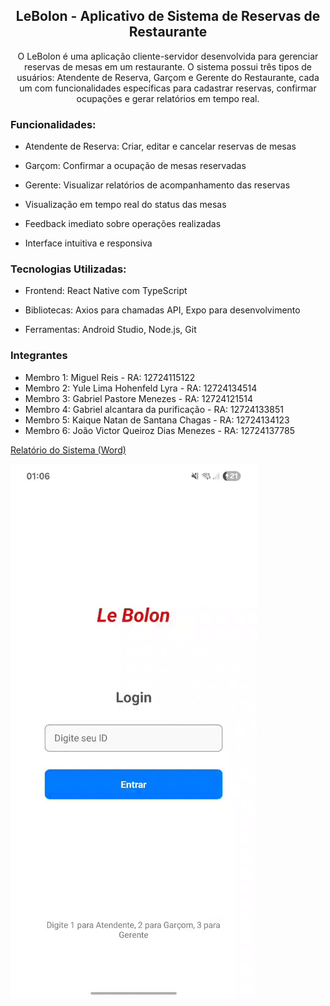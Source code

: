 <div open align="center" >
<h2>LeBolon - Aplicativo de Sistema de Reservas de Restaurante</h2>

O LeBolon é uma aplicação cliente-servidor desenvolvida para gerenciar reservas de mesas em um restaurante. O sistema possui três tipos de usuários: Atendente de Reserva, Garçom e Gerente do Restaurante, cada um com funcionalidades específicas para cadastrar reservas, confirmar ocupações e gerar relatórios em tempo real.
</div>

<h3>Funcionalidades:</h3>

- Atendente de Reserva: Criar, editar e cancelar reservas de mesas

- Garçom: Confirmar a ocupação de mesas reservadas

- Gerente: Visualizar relatórios de acompanhamento das reservas

- Visualização em tempo real do status das mesas

- Feedback imediato sobre operações realizadas

- Interface intuitiva e responsiva

<h3>Tecnologias Utilizadas:</h3>

- Frontend: React Native com TypeScript

- Bibliotecas: Axios para chamadas API, Expo para desenvolvimento

- Ferramentas: Android Studio, Node.js, Git


<h3>Integrantes</h3>

- Membro 1: Miguel Reis - RA: 12724115122
- Membro 2: Yule Lima Hohenfeld Lyra - RA: 12724134514
- Membro 3: Gabriel Pastore Menezes - RA: 12724121514 
- Membro 4: Gabriel alcantara da purificação - RA: 12724133851
- Membro 5: Kaique Natan de Santana Chagas - RA: 12724134123
- Membro 6: João Victor Queiroz Dias Menezes - RA: 12724137785

 [Relatório do Sistema (Word)](Projeto%20de%20Sistema%20de%20Reserva%20de%20Mesas%20para%20Restaurante.docx)

<img src="Le-Bolon.gif" />
